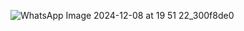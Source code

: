 ![WhatsApp Image 2024-12-08 at 19 51 22_300f8de0](https://github.com/user-attachments/assets/8cdbc846-37a9-482e-8f42-131a0086d865)

